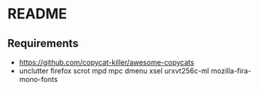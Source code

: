 # README

## Requirements
- https://github.com/copycat-killer/awesome-copycats
- unclutter firefox scrot mpd mpc dmenu xsel urxvt256c-ml mozilla-fira-mono-fonts
